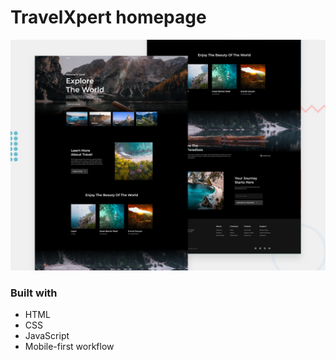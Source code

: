 # TravelXpert homepage

![Design preview for the News homepage](./desktop-preview.png)

### Built with

- HTML
- CSS
- JavaScript
- Mobile-first workflow
